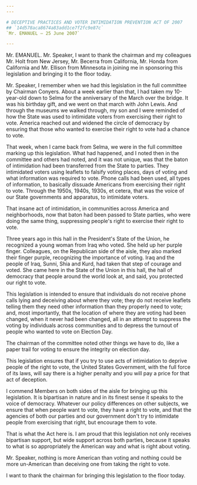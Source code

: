 ```yaml
---
---

# DECEPTIVE PRACTICES AND VOTER INTIMIDATION PREVENTION ACT OF 2007
## `14d578aca8674a83add1ce7f2fc9e87c`
`Mr. EMANUEL — 25 June 2007`

---
```



Mr. EMANUEL. Mr. Speaker, I want to thank the chairman and my 
colleagues Mr. Holt from New Jersey, Mr. Becerra from California, Mr. 
Honda from California and Mr. Ellison from Minnesota in joining me in 
sponsoring this legislation and bringing it to the floor today.

Mr. Speaker, I remember when we had this legislation in the full 
committee by Chairman Conyers. About a week earlier than that, I had 
taken my 10-year-old down to Selma for the anniversary of the March 
over the bridge. It was his birthday gift, and we went on that march 
with John Lewis. And through the museums we walked through, my son and 
I were reminded of how the State was used to intimidate voters from 
exercising their right to vote. America reached out and widened the 
circle of democracy by ensuring that those who wanted to exercise their 
right to vote had a chance to vote.

That week, when I came back from Selma, we were in the full committee 
marking up this legislation. What had happened, and I noted then in the 
committee and others had noted, and it was not unique, was that the 
baton of intimidation had been transferred from the State to parties. 
They intimidated voters using leaflets to falsify voting places, days 
of voting and what information was required to vote. Phone calls had 
been used, all types of information, to basically dissuade Americans 
from exercising their right to vote. Through the 1950s, 1940s, 1930s, 
et cetera, that was the voice of our State governments and apparatus, 
to intimidate voters.

That insane act of intimidation, in communities across America and 
neighborhoods, now that baton had been passed to State parties, who 
were doing the same thing, suppressing people's right to exercise their 
right to vote.

Three years ago in this hall in the President's State of the Union, 
he recognized a young woman from Iraq who voted. She held up her purple 
finger. Colleagues, on the Republican side of the aisle, they also 
marked their finger purple, recognizing the importance of voting. Iraq 
and the people of Iraq, Sunni, Shia and Kurd, had taken that step of 
courage and voted. She came here in the State of the Union in this 
hall, the hall of democracy that people around the world look at, and 
said, you protected our right to vote.

This legislation is intended to ensure that individuals do not 
receive phone calls lying and deceiving about where they vote; they do 
not receive leaflets telling them they need other information than they 
properly need to vote; and, most importantly, that the location of 
where they are voting had been changed, when it never had been changed, 
all in an attempt to suppress the voting by individuals across 
communities and to depress the turnout of people who wanted to vote on 
Election Day.

The chairman of the committee noted other things we have to do, like 
a paper trail for voting to ensure the integrity on election day.

This legislation ensures that if you try to use acts of intimidation 
to deprive people of the right to vote, the United States Government, 
with the full force of its laws, will say there is a higher penalty and 
you will pay a price for that act of deception.

I commend Members on both sides of the aisle for bringing up this 
legislation. It is bipartisan in nature and in its finest sense it 
speaks to the voice of democracy. Whatever our policy differences on 
other subjects, we ensure that when people want to vote, they have a 
right to vote, and that the agencies of both our parties and our 
government don't try to intimidate people from exercising that right, 
but encourage them to vote.

That is what the Act here is. I am proud that this legislation not 
only receives bipartisan support, but wide support across both parties, 
because it speaks to what is so appropriately the American way and what 
is right about voting.

Mr. Speaker, nothing is more American than voting and nothing could 
be more un-American than deceiving one from taking the right to vote.

I want to thank the chairman for bringing this legislation to the 
floor today.